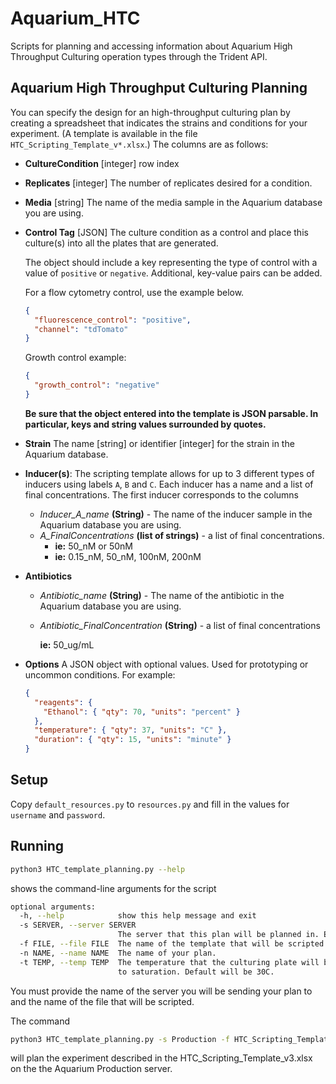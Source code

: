 # Aquarium_HTC

Scripts for planning and accessing information about Aquarium High Throughput Culturing operation types through the Trident API.

## Aquarium High Throughput Culturing Planning

You can specify the design for an high-throughput culturing plan by creating a spreadsheet that indicates the strains and conditions for your experiment.
(A template is available in the file `HTC_Scripting_Template_v*.xlsx`.)
The columns are as follows:

- **CultureCondition** [integer] row index

- **Replicates** [integer] The number of replicates desired for a condition.

- **Media** [string] The name of the media sample in the Aquarium database you are using.

- **Control Tag** [JSON] The culture condition as a control and place this culture(s) into all the plates that are generated.

  The object should include a key representing the type of control with a value of `positive` or `negative`.
  Additional, key-value pairs can be added.

  For a flow cytometry control, use the example below.

  ```json
  {
    "fluorescence_control": "positive",
    "channel": "tdTomato"
  }
  ```

  Growth control example:

  ```json
  {
    "growth_control": "negative"
  }
  ```

  **Be sure that the object entered into the template is JSON parsable. In particular, keys and string values surrounded by quotes.**

- **Strain** The name [string] or identifier [integer] for the strain in the Aquarium database.

- **Inducer(s)**: The scripting template allows for up to 3 different types of inducers using labels `A`, `B` and `C`.
  Each inducer has a name and a list of final concentrations.
  The first inducer corresponds to the columns

  - _Inducer_A_name_ **(String)** - The name of the inducer sample in the Aquarium database you are using.
  - _A_FinalConcentrations_ **(list of strings)** - a list of final concentrations.
    - **ie:** 50_nM or 50nM
    - **ie:** 0.15_nM, 50_nM, 100nM, 200nM

- **Antibiotics**

  - _Antibiotic_name_ **(String)** - The name of the antibiotic in the Aquarium database you are using.
  - _Antibiotic_FinalConcentration_ **(String)** - a list of final concentrations

    **ie:** 50_ug/mL

- **Options** A JSON object with optional values.
  Used for prototyping or uncommon conditions.
  For example:

  ```json
  {
    "reagents": {
      "Ethanol": { "qty": 70, "units": "percent" }
    },
    "temperature": { "qty": 37, "units": "C" },
    "duration": { "qty": 15, "units": "minute" }
  }
  ```

## Setup

Copy `default_resources.py` to `resources.py` and fill in the values for `username` and `password`.

## Running

```bash
python3 HTC_template_planning.py --help
```

shows the command-line arguments for the script

```bash
optional arguments:
  -h, --help            show this help message and exit
  -s SERVER, --server SERVER
                        The server that this plan will be planned in. Either Production, Nursery, or Local.
  -f FILE, --file FILE  The name of the template that will be scripted.
  -n NAME, --name NAME  The name of your plan.
  -t TEMP, --temp TEMP  The temperature that the culturing plate will be grown
                        to saturation. Default will be 30C.
```

You must provide the name of the server you will be sending your plan to and the name of the file that will be scripted.

The command

```bash
python3 HTC_template_planning.py -s Production -f HTC_Scripting_Template_v3.xlsx -n "Nobel Prize Experiment"

```

will plan the experiment described in the HTC_Scripting_Template_v3.xlsx on the the Aquarium Production server.
